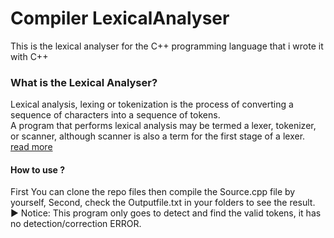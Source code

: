 # Compiler LexicalAnalyser
This is the lexical analyser for the C++ programming language that i wrote it with C++</br>

### What is the Lexical Analyser?
Lexical analysis, lexing or tokenization is the process of converting a sequence of characters into a sequence of tokens.</br>A program that performs lexical analysis may be termed a lexer, tokenizer, or scanner, although scanner is also a term for the first stage of a lexer. [read more](https://en.wikipedia.org/wiki/Lexical_analysis)</br>
 
#### How to use ?
First You can clone the repo files then compile the Source.cpp file by yourself, Second, check the Outputfile.txt in your folders to see the result.<br>
▶ Notice: This program only goes to detect and find the valid tokens, it has no detection/correction ERROR.
